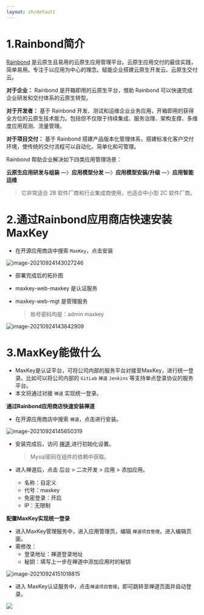 ```yaml
---
layout: zh/default
---
```


# 1.Rainbond简介
 
[Rainbond](https://github.com/goodrain/rainbond) 是云原生且易用的云原生应用管理平台。云原生应用交付的最佳实践，简单易用。专注于以应用为中心的理念。赋能企业搭建云原生开发云、云原生交付云。

**对于企业：** Rainbond 是开箱即用的云原生平台，借助 Rainbond 可以快速完成企业研发和交付体系的云原生转型。

**对于开发者：** 基于 Rainbond 开发、测试和运维企业业务应用，开箱即用的获得全方位的云原生技术能力。包括但不仅限于持续集成、服务治理、架构支撑、多维度应用观测、流量管理。

**对于项目交付：** 基于 Rainbond 搭建产品版本化管理体系，搭建标准化客户交付环境，使传统的交付流程可以自动化、简单化和可管理。

Rainbond 帮助企业解决如下四类应用管理场景：

**云原生应用研发与组装** —〉**应用模型分发** —〉**应用模型安装/升级** —〉**应用智能运维**

> 它非常适合 2B 软件厂商和行业集成商使用，也适合中小型 2C 软件厂商。

# 2.通过Rainbond应用商店快速安装MaxKey

* 在开源应用商店中搜索 `MaxKey`，点击安装

![image-20210924143027246](https://i.loli.net/2021/09/24/oi8G2eVf1B97UDP.png)

* 部署完成后的拓扑图

* maxkey-web-maxkey 是认证服务

* maxkey-web-mgt 是管理服务

  > 账号密码均是：admin   maxkey

![image-20210924143842909](https://i.loli.net/2021/09/24/xbdDGjAIvuVMXOf.png)

# 3.MaxKey能做什么

* MaxKey是认证平台，可将公司内部的服务平台对接至MaxKey，进行统一登录。比如可以将公司内部的 `GitLab` `禅道` `Jenkins` 等支持单点登录协议的服务平台。
* 本文将通过对接  `禅道` 实现统一登录。

**通过Rainbond应用商店快速安装禅道**

* 在开源应用商店中搜索 `禅道`，点击进行安装。

![image-20210924145650319](https://i.loli.net/2021/09/24/3VeDYIg6nm5lGrx.png)

* 安装完成后，访问 [禅道 ](https://www.zentao.net/book)进行初始化设置。

  > Mysql密码在组件的依赖中获取。

* 进入禅道后，点击  后台 > 二次开发 > 应用 > 添加应用。
  * 名称：自定义
  * 代号：maxkey
  * 免密登录：开启
  * IP：无限制

**配置MaxKey实现统一登录**

* 进入MaxKey管理服务中，进入应用管理页，编辑 `禅道项目管理`，进入编辑页面。
* 需修改：
  * 登录地址：禅道登录地址
  * 秘钥：填写上一步在禅道中添加应用时的秘钥



![image-20210924151018815](https://i.loli.net/2021/09/24/EfArgPO168YmMzS.png)

* 进入 MaxKey认证服务中，点击`禅道项目管理`，即可跳转至禅道页面并自动登录。

<img src="https://static.goodrain.com/images/maxkey-zentao.gif" style ="max-width: 900px;">


